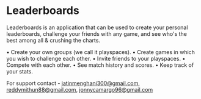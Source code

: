# Leaderboards

Leaderboards is an application that can be used to create your personal leaderboards, challenge your friends with any game, and see who's the best among all & crushing the charts. 

• Create your own groups (we call it playspaces).
• Create games in which you wish to challenge each other.
• Invite friends to your playspaces.
• Compete with each other.
• See match history and scores.
• Keep track of your stats.

For support contact - jatinmenghani300@gmail.com, reddymithun88@gmail.com, jonnycamargo96@gmail.com 
